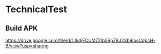 # TechnicalTest

## Build APK
https://drive.google.com/file/d/1JkdjECUM7Zlb5RpZ8J23b9IbsCdpcH-B/view?usp=sharing
